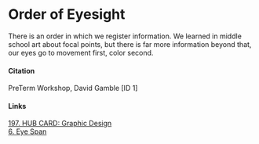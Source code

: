 # Order of Eyesight
There is an order in which we register information. We learned in middle school art about focal points, but there is far more information beyond that, our eyes go to movement first, color second. 

#### Citation

PreTerm Workshop, David Gamble [ID 1]

#### Links
[197. HUB CARD: Graphic Design](197_HUB__Graphic_Design_Tips.md)  
[6. Eye Span](6_Eye_Span.md)
